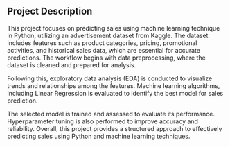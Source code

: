 ## Project Description

This project focuses on predicting sales using  machine learning technique in Python, utilizing an advertisement dataset from Kaggle. The dataset includes features such as product categories, pricing, promotional activities, and historical sales data, which are essential for accurate predictions. The workflow begins with data preprocessing, where the dataset is cleaned and prepared for analysis.

Following this, exploratory data analysis (EDA) is conducted to visualize trends and relationships among the features. Machine learning algorithms, including Linear Regression is evaluated to identify the best model for sales prediction.

The selected model is trained and assessed to evaluate its performance. Hyperparameter tuning is also performed to improve accuracy and reliability. Overall, this project provides a structured approach to effectively predicting sales using Python and machine learning techniques.


